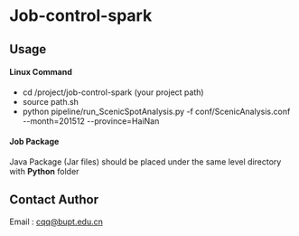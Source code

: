 <link href="http://kevinburke.bitbucket.org/markdowncss/markdown.css" rel="stylesheet"></link>

# Job-control-spark

## Usage
#### Linux Command
* cd /project/job-control-spark (your project path)
* source path.sh
* python  pipeline/run_ScenicSpotAnalysis.py  -f conf/ScenicAnalysis.conf  --month=201512 --province=HaiNan

#### Job Package
Java Package (Jar files) should be placed under the same level directory with **Python** folder

## Contact Author
Email : cqq@bupt.edu.cn